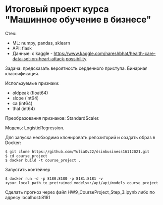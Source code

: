 # Итоговый проект курса "Машинное обучение в бизнесе"

Стек:

+ ML: numpy, pandas, sklearn
+ API: flask
+ Данные: с kaggle - https://www.kaggle.com/nareshbhat/health-care-data-set-on-heart-attack-possibility

Задача: предсказать вероятность сердечного приступа. Бинарная классификация.

Используемые признаки:

- oldpeak (float64)
- slope (int64)
- ca (int64)
- thal (int64)

Преобразования признаков: StandardScaler.

Модель: LogisticRegression.

Для запуска необходимо клонировать репозиторий и создать образ в Docker:

    $ git clone https://github.com/YuliaOv22/dsinbusiness16112021.git
    $ cd course_project
    $ docker build -t course_project .

Запустить контейнер

    $ docker run -d -p 8180:8180 -p 8181:8181 -v <your_local_path_to_pretrained_models>:/api/api/models course_project

Сделать прогноз через файл HW9_CourseProject_Step_3.ipynb либо по адресу localhost:8181

